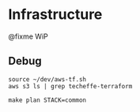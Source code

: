 # Infrastructure

@fixme WiP

## Debug

```shell
source ~/dev/aws-tf.sh
aws s3 ls | grep techeffe-terraform
```

```shell
make plan STACK=common
```

